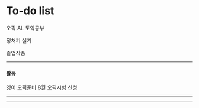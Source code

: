 # To-do list


오픽 AL
토익공부 

정처기 실기

졸업작품

----------------
#### 활동

영어 오픽준비 8월
오픽시험 신청

---




-----

